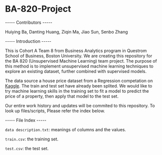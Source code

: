# BA-820-Project

----- Contributors -----

Huiying Ba, Danting Huang, Ziqin Ma, Jiao Sun, Senbo Zhang

----- Introduction -----

This is Cohort A Team 8 from Business Analytics program in Questrom School of Business, Boston University. We are creating this repository for the BA 820 (Unsupervised Machine Learning) team project. The purpose of this method is to implement unsupervised machine learning techniques to explore an existing dataset, further combined with supervised models. 

The data source  a house price dataset from a Regression competation on [Kaggle](https://www.kaggle.com/c/house-prices-advanced-regression-techniques/data?almost-there=true&token=CfDJ8LdUzqlsSWBPr4Ce3rb9VL_GRiNGGfb1fur8ODfSlUHbtIqp0wHrxN_vlEJWkN8KG2Gfv0dlixZWzuxW8QkoLwD4WcGZxAJm4WoCMhxFGtl5oVWAtb607m1_Qez-tW6IVr-a792eto_BzPhOuDU2zxVo4LckZYcgpnVx557N8VaLgaVZzdZ5yKzR6PE-ef421xFt54cZmrpAgPE1XATDidv3b7jxynCnoClNYenhUz6IUm753Xkn55tdRSiwj5skCI5cguWkXmN8gM669rUZD0zdrxzDH27xeqLyykbQsZ-sZLUHh6OwuuOQ8UsJwc19tJJt48xQaO5Buyg12KRt2DOvleG0S46OcoQLmfJySMtIVWRi5L2MVLRCe2wvfcw-Q1ndbsxjMSlpLlYz4lzKxnsBbUJBNH_T8sUhl5wXrOTSpqcGfitHB5B1yW00Aq2OifKJlzffrwcBie-QlFd3bJR2xVmlPkwmds3A5SyOQRBF34s0dOtoZhm9eDRgftz6M_q-DinZltw51PthVv7bOUOud3IgaQspkGcxZd9jDEJDuftNvAn4whLWY8TiqdcL5Q#_=_). The train and test set have already been splited. We would like to try machine learning skills in the training set to fit a model to predict the price of a property, then apply that model to the test set.

Our entire work history and updates will be commited to this repository. To look up files/scripts, Please refer the index below.

----- File Index -----

`data description.txt`: meanings of columns and the values.

`train.csv`: the training set.

`test.csv`: the test set.
